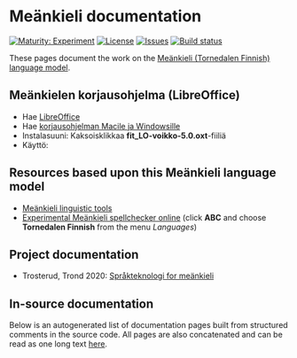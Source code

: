 # Meänkieli documentation

[![Maturity: Experiment](https://img.shields.io/badge/Maturity-Experiment-black.svg)](https://giellalt.github.io/MaturityClassification.html)
[![License](https://img.shields.io/github/license/giellalt/lang-fit)](https://raw.githubusercontent.com/giellalt/lang-fit/main/LICENSE)
[![Issues](https://img.shields.io/github/issues/giellalt/lang-fit)](https://github.com/giellalt/lang-fit/issues)
[![Build status](https://github.com/giellalt/lang-fit/workflows/Speller%20CI+CD/badge.svg)](https://github.com/giellalt/lang-fit/actions)

These pages document the work on the [Meänkieli (Tornedalen Finnish) language model](https://github.com/giellalt/lang-fit).

## Meänkielen korjausohjelma (LibreOffice)

- Hae [LibreOffice](https://www.libreoffice.org/download/download/)
- Hae [korjausohjelman Macile ja Windowsille](fit_LO-voikko-5.0.oxt)
- Instalasuuni: Kaksoisklikkaa **fit_LO-voikko-5.0.oxt**-fiiliä
- Käyttö: 

## Resources  based upon this Meänkieli language model

* [Meänkieli linguistic tools](https://giellatekno.uit.no/cgi/index.fit.eng.html)
* [Experimental Meänkieli spellchecker online](https://divvun.org/proofing/online-speller.html) (click **ABC** and choose **Tornedalen Finnish** from the menu *Languages*)

## Project documentation

* Trosterud, Trond 2020: [Språkteknologi for meänkieli](rapport.pdf)

## In-source documentation

Below is an autogenerated list of documentation pages built from structured comments in the source code. All pages are also concatenated and can be read as one long text [here](fit.md).
